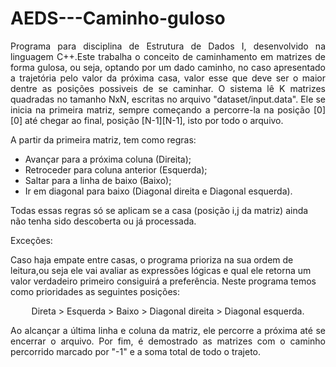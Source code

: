 # AEDS---Caminho-guloso

<p align="justify">
  Programa para disciplina de Estrutura de Dados I, desenvolvido na linguagem C++.Este trabalha o conceito de caminhamento em matrizes de forma gulosa, ou seja, optando por um dado caminho, no caso apresentado a trajetória pelo valor da próxima casa, valor esse que deve ser o maior dentre as posições possiveis de se caminhar. O sistema lê K matrizes quadradas no tamanho NxN, escritas no arquivo "dataset/input.data". Ele se inicia na primeira matriz, sempre começando a percorre-la na posição [0][0] até chegar ao final, posição [N-1][N-1], isto por todo o arquivo.</p>

<p align="justify">
A partir da primeira matriz, tem como regras: 
</p>

- Avançar para a próxima coluna (Direita); 
- Retroceder para coluna anterior (Esquerda); 
- Saltar para a linha de baixo (Baixo); 
- Ir em diagonal para baixo (Diagonal direita e Diagonal esquerda). 

<p>
Todas essas regras só se aplicam se a casa (posição i,j da matriz) ainda não tenha sido descoberta ou já processada.</p>

<p align="justify">
<p <b>Exceções: </b> </p>
  Caso haja empate entre casas, o programa prioriza na sua ordem de leitura,ou seja ele vai avaliar as expressões lógicas e qual ele retorna um valor verdadeiro primeiro consiguirá a preferência. Neste programa temos como prioridades as seguintes posições:
<p align="center">
Direta > Esquerda > Baixo > Diagonal direita > Diagonal esquerda.</p>
</p>

<p align="justify">
  Ao alcançar a última linha e coluna da matriz, ele percorre a próxima até se encerrar o arquivo. Por fim, é demostrado as matrizes com o caminho percorrido marcado por "-1" e a soma total de todo o trajeto.</p>
